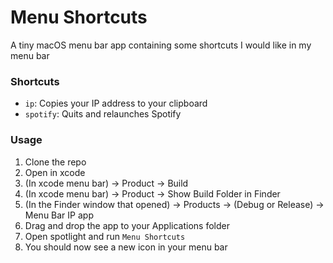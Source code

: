 # Menu Shortcuts
A tiny macOS menu bar app containing some shortcuts I would like in my menu bar

### Shortcuts
- `ip`: Copies your IP address to your clipboard
- `spotify`: Quits and relaunches Spotify

### Usage
1. Clone the repo
2. Open in xcode
3. (In xcode menu bar) -> Product -> Build
4. (In xcode menu bar) -> Product -> Show Build Folder in Finder
5. (In the Finder window that opened) -> Products -> (Debug or Release) -> Menu Bar IP app
6. Drag and drop the app to your Applications folder
7. Open spotlight and run `Menu Shortcuts`
8. You should now see a new icon in your menu bar
